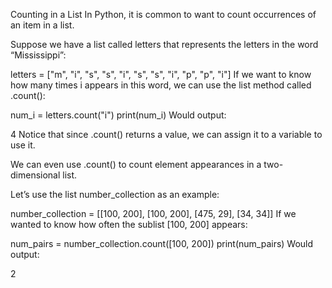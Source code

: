 Counting in a List
In Python, it is common to want to count occurrences of an item in a list.

Suppose we have a list called letters that represents the letters in the word “Mississippi”:

letters = ["m", "i", "s", "s", "i", "s", "s", "i", "p", "p", "i"]
If we want to know how many times i appears in this word, we can use the list method called .count():

num_i = letters.count("i")
print(num_i)
Would output:

4
Notice that since .count() returns a value, we can assign it to a variable to use it.

We can even use .count() to count element appearances in a two-dimensional list.

Let’s use the list number_collection as an example:

number_collection = [[100, 200], [100, 200], [475, 29], [34, 34]]
If we wanted to know how often the sublist [100, 200] appears:

num_pairs = number_collection.count([100, 200])
print(num_pairs)
Would output:

2
